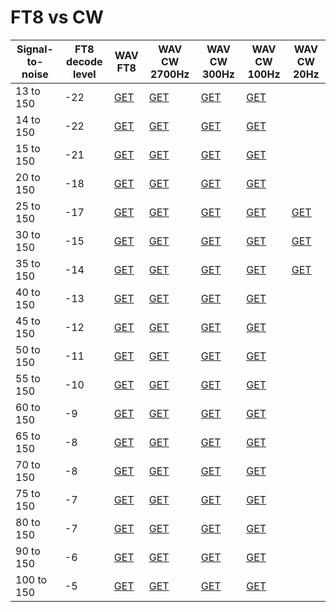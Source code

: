 # FT8 vs CW

|Signal-to-noise|FT8 decode level|WAV FT8|WAV CW 2700Hz|WAV CW 300Hz|WAV CW 100Hz|WAV CW 20Hz|
|---------------|----------------|-------|-------------|------------|------------|-----------|
|13 to 150 | -22 |  [GET](wav/13-to-150_FT8_-22.wav) | [GET](wav/13-to-150_CW.wav) | [GET](wav/13-to-150_CW_300hz.wav) | [GET](wav/13-to-150_CW_100hz.wav) |
|14 to 150 | -22 |  [GET](wav/14-to-150_FT8_-22.wav) | [GET](wav/14-to-150_CW.wav) | [GET](wav/14-to-150_CW_300hz.wav) | [GET](wav/14-to-150_CW_100hz.wav) |
|15 to 150 | -21 |  [GET](wav/15-to-150_FT8_-21.wav) | [GET](wav/15-to-150_CW.wav) | [GET](wav/15-to-150_CW_300hz.wav) | [GET](wav/15-to-150_CW_100hz.wav) |
|20 to 150 | -18 |  [GET](wav/20-to-150_FT8_-18.wav) | [GET](wav/20-to-150_CW.wav) | [GET](wav/20-to-150_CW_300hz.wav) | [GET](wav/20-to-150_CW_100hz.wav) |
|25 to 150 | -17 |  [GET](wav/25-to-150_FT8_-17.wav) | [GET](wav/25-to-150_CW.wav) | [GET](wav/25-to-150_CW_300hz.wav) | [GET](wav/25-to-150_CW_100hz.wav) | [GET](wav/25-to-150_CW_20hz.wav) |
|30 to 150 | -15 |  [GET](wav/30-to-150_FT8_-15.wav) | [GET](wav/30-to-150_CW.wav) | [GET](wav/30-to-150_CW_300hz.wav) | [GET](wav/30-to-150_CW_100hz.wav) | [GET](wav/30-to-150_CW_20hz.wav) |
|35 to 150 | -14 |  [GET](wav/35-to-150_FT8_-14.wav) | [GET](wav/35-to-150_CW.wav) | [GET](wav/35-to-150_CW_300hz.wav) | [GET](wav/35-to-150_CW_100hz.wav) | [GET](wav/35-to-150_CW_20hz.wav) |
|40 to 150 | -13 |  [GET](wav/40-to-150_FT8_-13.wav) | [GET](wav/40-to-150_CW.wav) | [GET](wav/40-to-150_CW_300hz.wav) | [GET](wav/40-to-150_CW_100hz.wav) |
|45 to 150 | -12 |  [GET](wav/45-to-150_FT8_-12.wav) | [GET](wav/45-to-150_CW.wav) | [GET](wav/45-to-150_CW_300hz.wav) | [GET](wav/45-to-150_CW_100hz.wav) |
|50 to 150 | -11 |  [GET](wav/50-to-150_FT8_-11.wav) | [GET](wav/50-to-150_CW.wav) | [GET](wav/50-to-150_CW_300hz.wav) | [GET](wav/50-to-150_CW_100hz.wav) |
|55 to 150 | -10 |  [GET](wav/55-to-150_FT8_-10.wav) | [GET](wav/55-to-150_CW.wav) | [GET](wav/55-to-150_CW_300hz.wav) | [GET](wav/55-to-150_CW_100hz.wav) |
|60 to 150 | -9 |  [GET](wav/60-to-150_FT8_-9.wav) | [GET](wav/60-to-150_CW.wav) | [GET](wav/60-to-150_CW_300hz.wav) | [GET](wav/60-to-150_CW_100hz.wav) |
|65 to 150 | -8 |  [GET](wav/65-to-150_FT8_-8.wav) | [GET](wav/65-to-150_CW.wav) | [GET](wav/65-to-150_CW_300hz.wav) | [GET](wav/65-to-150_CW_100hz.wav) |
|70 to 150 | -8 |  [GET](wav/70-to-150_FT8_-8.wav) | [GET](wav/70-to-150_CW.wav) | [GET](wav/70-to-150_CW_300hz.wav) | [GET](wav/70-to-150_CW_100hz.wav) |
|75 to 150 | -7 |  [GET](wav/75-to-150_FT8_-7.wav) | [GET](wav/75-to-150_CW.wav) | [GET](wav/75-to-150_CW_300hz.wav) | [GET](wav/75-to-150_CW_100hz.wav) |
|80 to 150 | -7 |  [GET](wav/80-to-150_FT8_-7.wav) | [GET](wav/80-to-150_CW.wav) | [GET](wav/80-to-150_CW_300hz.wav) | [GET](wav/80-to-150_CW_100hz.wav) |
|90 to 150 | -6 |  [GET](wav/90-to-150_FT8_-6.wav) | [GET](wav/90-to-150_CW.wav) | [GET](wav/90-to-150_CW_300hz.wav) | [GET](wav/90-to-150_CW_100hz.wav) |
|100 to 150 | -5 |  [GET](wav/100-to-150_FT8_-5.wav) | [GET](wav/100-to-150_CW.wav) | [GET](wav/100-to-150_CW_300hz.wav) | [GET](wav/100-to-150_CW_100hz.wav) |
